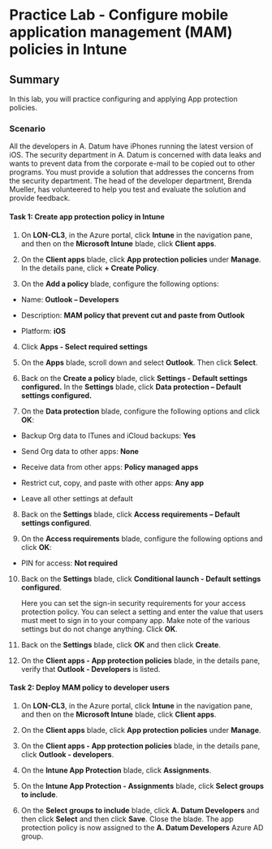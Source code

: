 # Practice Lab - Configure mobile application management (MAM) policies in Intune

## Summary

In this lab, you will practice configuring and applying App protection policies.

### Scenario

All the developers in A. Datum have iPhones running the latest version of iOS. The security department in A. Datum is concerned with data leaks and wants to prevent data from the corporate e-mail to be copied out to other programs. You must provide a solution that addresses the concerns from the security department. The head of the developer department, Brenda Mueller, has volunteered to help you test and evaluate the solution and provide feedback.

#### Task 1: Create app protection policy in Intune

1.  On **LON-CL3**, in the Azure portal, click **Intune** in the navigation
    pane, and then on the **Microsoft Intune** blade, click **Client apps**.

2.  On the **Client apps** blade, click **App protection policies** under
    **Manage**. In the details pane, click **+ Create Policy**.

3.  On the **Add a policy** blade, configure the following options:

-   Name: **Outlook – Developers**

-   Description: **MAM policy that prevent cut and paste from Outlook**

-   Platform: **iOS**

4.  Click **Apps - Select required settings**

5.  On the **Apps** blade, scroll down and select **Outlook**. Then click
    **Select**.

6.  Back on the **Create a policy** blade, click **Settings - Default settings
    configured.** In the **Settings** blade, click **Data protection – Default
    settings configured.**

7.  On the **Data protection** blade, configure the following options and click
    **OK**:

-   Backup Org data to ITunes and iCloud backups: **Yes**

-   Send Org data to other apps: **None**

-   Receive data from other apps: **Policy managed apps**

-   Restrict cut, copy, and paste with other apps: **Any app**

-   Leave all other settings at default

8.  Back on the **Settings** blade, click **Access requirements – Default
    settings configured**.

9.  On the **Access requirements** blade, configure the following options and
    click **OK**:

-   PIN for access: **Not required**

10.  Back on the **Settings** blade, click **Conditional launch - Default
    settings configured**.

     Here you can set the sign-in security requirements for your access
     protection policy. You can select a setting and enter the value that users
     must meet to sign in to your company app. Make note of the various settings
     but do not change anything. Click **OK**.

11.  Back on the **Settings** blade, click **OK** and then click **Create**.

12.  On the **Client apps - App protection policies** blade, in the details pane,
    verify that **Outlook - Developers** is listed.

#### Task 2: Deploy MAM policy to developer users

1.  On **LON-CL3**, in the Azure portal, click **Intune** in the navigation
    pane, and then on the **Microsoft Intune** blade, click **Client apps**.

2.  On the **Client apps** blade, click **App protection policies** under
    **Manage**.

3.  On the **Client apps - App protection policies** blade, in the details pane,
    click **Outlook - developers**.

4.  On the **Intune App Protection** blade, click **Assignments**.

5.  On the **Intune App Protection - Assignments** blade, click **Select groups
    to include**.

6.  On the **Select groups to include** blade, click **A. Datum Developers** and
    then click **Select** and then click **Save**. Close the blade. The app
    protection policy is now assigned to the **A. Datum Developers** Azure AD
    group.
